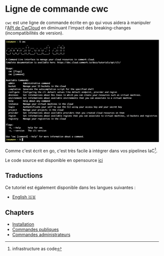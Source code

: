 # Ligne de commande cwc

`cwc` est une ligne de commande écrite en go qui vous aidera à manipuler l'[API de CwCloud](../api/README.md) en diminuant l'impact des breaking-changes (incompatibilités de version).

![cwc](../../../../img/cwc.png)

Comme c'est écrit en go, c'est très facile à intégrer dans vos pipelines IaC[^1].

Le code source est disponible en opensource [ici](https://gitlab.comwork.io/oss/cwc/cwc)

[^1]: infrastructure as code

## Traductions

Ce tutoriel est également disponible dans les langues suivantes :
* [English 🇬🇧](../../../cli/README.md)

## Chapters

* [Installation](./install.md)
* [Commandes publiques](./public.md)
* [Commandes administrateurs](./admin.md)

